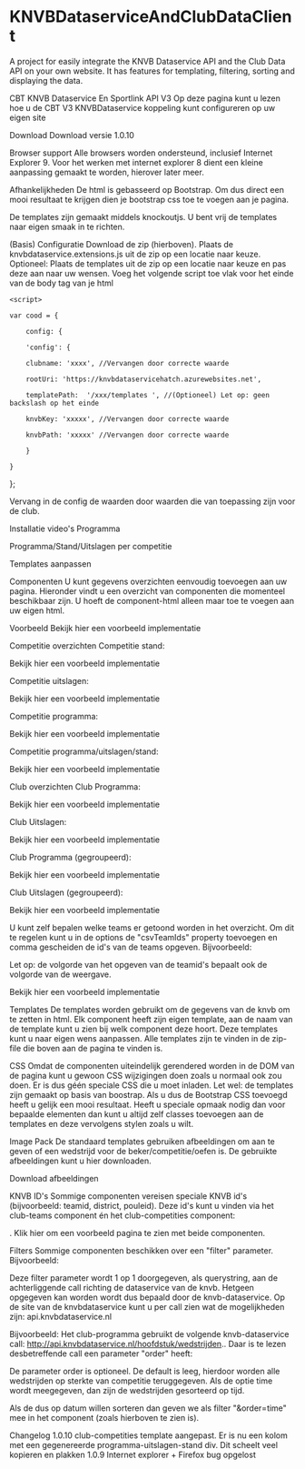 # KNVBDataserviceAndClubDataClient
A project for easily integrate the KNVB Dataservice API and the Club Data API on your own website. It has features for templating, filtering, sorting and displaying the data.

CBT KNVB Dataservice En Sportlink API V3
Op deze pagina kunt u lezen hoe u de CBT V3 KNVBDataservice koppeling kunt configureren op uw eigen site

Download
Download versie 1.0.10

Browser support
Alle browsers worden ondersteund, inclusief Internet Explorer 9. Voor het werken met internet explorer 8 dient een kleine aanpassing gemaakt te worden, hierover later meer.

Afhankelijkheden
De html is gebasseerd op Bootstrap. Om dus direct een mooi resultaat te krijgen dien je bootstrap css toe te voegen aan je pagina.

De templates zijn gemaakt middels knockoutjs. U bent vrij de templates naar eigen smaak in te richten.

(Basis) Configuratie
Download de zip (hierboven).
Plaats de knvbdataservice.extensions.js uit de zip op een locatie naar keuze.
Optioneel: Plaats de templates uit de zip op een locatie naar keuze en pas deze aan naar uw wensen.
Voeg het volgende script toe vlak voor het einde van de body tag van je html

    <script>

    var cood = {

        config: {

        'config': {

        clubname: 'xxxx', //Vervangen door correcte waarde

        rootUri: 'https://knvbdataservicehatch.azurewebsites.net',

        templatePath:  '/xxx/templates ', //(Optioneel) Let op: geen backslash op het einde

        knvbKey: 'xxxxx', //Vervangen door correcte waarde

        knvbPath: 'xxxxx' //Vervangen door correcte waarde

        }

    }

};

</script>

<script data-main="build/app" src="xxxx/knvbdataservice.extensions.js"></script>

</body>

                    
Vervang in de config de waarden door waarden die van toepassing zijn voor de club.

Installatie video's
Programma



Programma/Stand/Uitslagen per competitie



Templates aanpassen



Componenten
U kunt gegevens overzichten eenvoudig toevoegen aan uw pagina. Hieronder vindt u een overzicht van componenten die momenteel beschikbaar zijn. U hoeft de component-html alleen maar toe te voegen aan uw eigen html.

Voorbeeld
Bekijk hier een voorbeeld implementatie

Competitie overzichten
Competitie stand:

<div data-bind="component: { name: 'cood-competitie-stand', params: { teamid: '190286', district: 'OO', compid: '0214', classid: '16', pouleid: '428286', programmaOptions: { filter: '&order=time&weeknummer=' + $root.currentWeekNumber }, sessionId: $root.sessionId} }"> </div>
Bekijk hier een voorbeeld implementatie

Competitie uitslagen:

<div data-bind="component: { name: 'cood-competitie-uitslagen', params: { teamid: '190294', district: 'OO', compid: '0512', classid: '13', pouleid: '419820', programmaOptions: { filter: '&order=time&weeknummer=' + $root.currentWeekNumber }, sessionId: $root.sessionId} }"> </div>
Bekijk hier een voorbeeld implementatie

Competitie programma:

<div data-bind="component: { name: 'cood-competitie-programma', params: {teamid: '190294', district: 'OO', compid: '0512', classid: '13', pouleid: '419820', programmaOptions: { filter: '&order=time&weeknummer=' + $root.currentWeekNumber }, sessionId: $root.sessionId} }"> </div>
Bekijk hier een voorbeeld implementatie

Competitie programma/uitslagen/stand:

<div data-bind="component: { name: 'cood-competitie-programma-uitslagen-stand', params: { teamid: '190286', district: 'OO', compid: '0214', classid: '16', pouleid: '428286', programmaOptions: { filter: '&order=time&weeknummer=' + $root.currentWeekNumber }, uitslagenOptions: { filter: '&order=time&weeknummer=' + $root.currentWeekNumber }, sessionId: $root.sessionId} }"> </div>
Bekijk hier een voorbeeld implementatie

Club overzichten
Club Programma:

<div data-bind="component: { name: 'cood-club-programma', params: {options: { reverseOrder: false, filter: '&weeknummer=' + $root.currentWeekNumber }, sessionId: $root.sessionId} }"> </div>
Bekijk hier een voorbeeld implementatie

Club Uitslagen:

<div data-bind="component: { name: 'cood-club-uitslagen', params: { sessionId: $root.sessionId } }"> </div>
Bekijk hier een voorbeeld implementatie

Club Programma (gegroupeerd):

<div data-bind="component: { name: 'cood-club-programma-gegroepeerd', params: { options: { reverseOrder: false, filter: '&weeknummer=' + $root.currentWeekNumber }, sessionId: $root.sessionId} }"> </div>
Bekijk hier een voorbeeld implementatie

Club Uitslagen (gegroupeerd):

<div data-bind="component: { name: 'cood-club-uitslagen-gegroepeerd', params: { options: { reverseOrder: false, filter: '&weeknummer=' + $root.currentWeekNumber }, sessionId: $root.sessionId} }"> </div>
Bekijk hier een voorbeeld implementatie

U kunt zelf bepalen welke teams er getoond worden in het overzicht. Om dit te regelen kunt u in de options de "csvTeamIds" property toevoegen en comma gescheiden de id's van de teams opgeven. Bijvoorbeeld:

<div data-bind="component: { name: 'cood-club-programma', params: {options: { csvTeamIds: '189616,191488,254804', reverseOrder: false, filter: '&weeknummer=' + $root.currentWeekNumber }, sessionId: $root.sessionId} }"> </div>

Let op: de volgorde van het opgeven van de teamid's bepaalt ook de volgorde van de weergave.

Bekijk hier een voorbeeld implementatie

Templates
De templates worden gebruikt om de gegevens van de knvb om te zetten in html. Elk component heeft zijn eigen template, aan de naam van de template kunt u zien bij welk component deze hoort. Deze templates kunt u naar eigen wens aanpassen. Alle templates zijn te vinden in de zip-file die boven aan de pagina te vinden is.

CSS
Omdat de componenten uiteindelijk gerendered worden in de DOM van de pagina kunt u gewoon CSS wijzigingen doen zoals u normaal ook zou doen. Er is dus géén speciale CSS die u moet inladen. Let wel: de templates zijn gemaakt op basis van boostrap. Als u dus de Bootstrap CSS toevoegd heeft u gelijk een mooi resultaat. Heeft u speciale opmaak nodig dan voor bepaalde elementen dan kunt u altijd zelf classes toevoegen aan de templates en deze vervolgens stylen zoals u wilt.

Image Pack
De standaard templates gebruiken afbeeldingen om aan te geven of een wedstrijd voor de beker/competitie/oefen is. De gebruikte afbeeldingen kunt u hier downloaden.

Download afbeeldingen

KNVB ID's
Sommige componenten vereisen speciale KNVB id's (bijvoorbeeld: teamid, district, pouleid). Deze id's kunt u vinden via het club-teams component én het club-competities component: 
<div data-bind="component: { name: 'cood-club-teams', params: { sessionId: $root.sessionId } }"> </div>

 

<div data-bind="component: { name: 'cood-club-competities', params: { sessionId: $root.sessionId} }"></div> .
Klik hier om een voorbeeld pagina te zien met beide componenten.

Filters
Sommige componenten beschikken over een "filter" parameter. Bijvoorbeeld:

<div data-bind="component: { name: 'cood-club-programma-gegroepeerd', params: { options: { filter: '&order=time&weeknummer=' + $root.currentWeekNumber }, sessionId: $root.sessionId} }"> </div>

Deze filter parameter wordt 1 op 1 doorgegeven, als querystring, aan de achterliggende call richting de dataservice van de knvb. Hetgeen opgegeven kan worden wordt dus bepaald door de knvb-dataservice. Op de site van de knvbdataservice kunt u per call zien wat de mogelijkheden zijn: api.knvbdataservice.nl

Bijvoorbeeld: Het club-programma gebruikt de volgende knvb-dataservice call: http://api.knvbdataservice.nl/hoofdstuk/wedstrijden.. Daar is te lezen desbetreffende call een parameter "order" heeft:

De parameter order is optioneel. De default is leeg, hierdoor worden alle wedstrijden op sterkte van competitie teruggegeven. Als de optie time wordt meegegeven, dan zijn de wedstrijden gesorteerd op tijd.

Als de dus op datum willen sorteren dan geven we als filter "&order=time" mee in het component (zoals hierboven te zien is).

Changelog
1.0.10
club-competities template aangepast. Er is nu een kolom met een gegenereerde programma-uitslagen-stand div. Dit scheelt veel kopieren en plakken
1.0.9
Internet explorer + Firefox bug opgelost
